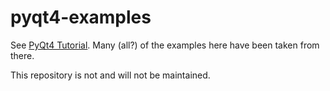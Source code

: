 # pyqt4-examples

See [PyQt4 Tutorial](http://zetcode.com/tutorials/pyqt4/). Many (all?) of the examples here have been taken from there.

This repository is not and will not be maintained.
